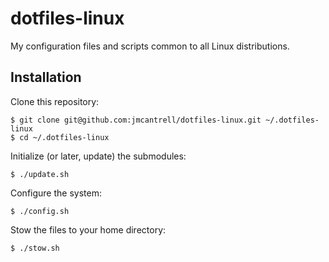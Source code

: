 # dotfiles-linux

My configuration files and scripts common to all Linux distributions.

## Installation

Clone this repository:

```
$ git clone git@github.com:jmcantrell/dotfiles-linux.git ~/.dotfiles-linux
$ cd ~/.dotfiles-linux
```

Initialize (or later, update) the submodules:

```
$ ./update.sh
```

Configure the system:

```
$ ./config.sh
```

Stow the files to your home directory:

```
$ ./stow.sh
```

